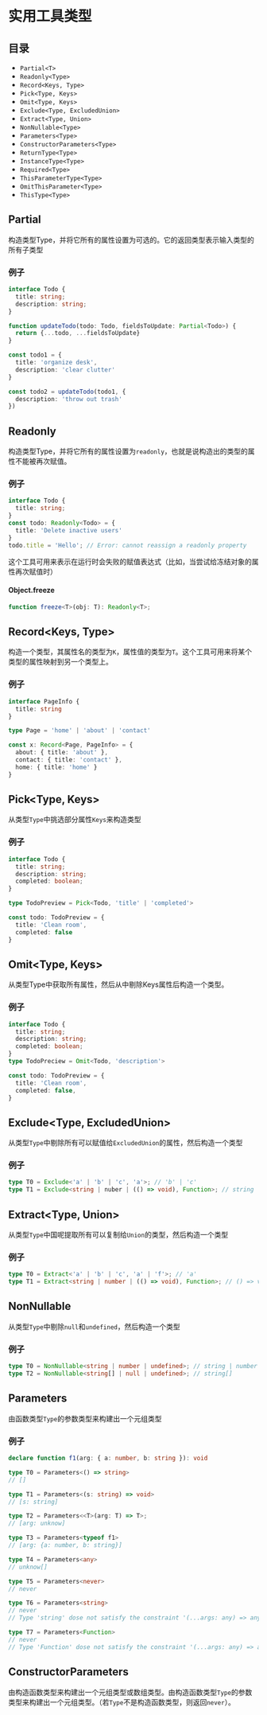 # 实用工具类型
## 目录
* `Partial<T>`
* `Readonly<Type>`
* `Record<Keys, Type>`
* `Pick<Type, Keys>`
* `Omit<Type, Keys>`
* `Exclude<Type, ExcludedUnion>`
* `Extract<Type, Union>`
* `NonNullable<Type>`
* `Parameters<Type>`
* `ConstructorParameters<Type>`
* `ReturnType<Type>`
* `InstanceType<Type>`
* `Required<Type>`
* `ThisParameterType<Type>`
* `OmitThisParameter<Type>`
* `ThisType<Type>`

## Partial<Type>
构造类型Type，并将它所有的属性设置为可选的。它的返回类型表示输入类型的所有子类型

### 例子
```ts
interface Todo {
  title: string;
  description: string;
}

function updateTodo(todo: Todo, fieldsToUpdate: Partial<Todo>) {
  return {...todo, ...fieldsToUpdate}
}

const todo1 = {
  title: 'organize desk',
  description: 'clear clutter'
}

const todo2 = updateTodo(todo1, {
  description: 'throw out trash'
})
```

## Readonly<Type>
构造类型Type，并将它所有的属性设置为`readonly`，也就是说构造出的类型的属性不能被再次赋值。

### 例子
```ts
interface Todo {
  title: string;
}
const todo: Readonly<Todo> = {
  title: 'Delete inactive users'
}
todo.title = 'Hello'; // Error: cannot reassign a readonly property

```
这个工具可用来表示在运行时会失败的赋值表达式（比如，当尝试给冻结对象的属性再次赋值时）

#### Object.freeze
```ts
function freeze<T>(obj: T): Readonly<T>;
```


## Record<Keys, Type>
构造一个类型，其属性名的类型为`K`，属性值的类型为`T`。这个工具可用来将某个类型的属性映射到另一个类型上。

### 例子
```ts
interface PageInfo {
  title: string
}

type Page = 'home' | 'about' | 'contact'

const x: Record<Page, PageInfo> = {
  about: { title: 'about' },
  contact: { title: 'contact' },
  home: { title: 'home' }
}
```


## Pick<Type, Keys>
从类型`Type`中挑选部分属性`Keys`来构造类型

### 例子
```ts
interface Todo {
  title: string;
  description: string;
  completed: boolean;
}

type TodoPreview = Pick<Todo, 'title' | 'completed'>

const todo: TodoPreview = {
  title: 'Clean room',
  completed: false
}
```

## Omit<Type, Keys>
从类型Type中获取所有属性，然后从中剔除Keys属性后构造一个类型。

### 例子
```ts
interface Todo {
  title: string;
  description: string;
  completed: boolean;
}
type TodoPreciew = Omit<Todo, 'description'>

const todo: TodoPreview = {
  title: 'Clean room',
  completed: false,
}
```

## Exclude<Type, ExcludedUnion>
从类型`Type`中剔除所有可以赋值给`ExcludedUnion`的属性，然后构造一个类型

### 例子
```ts
type T0 = Exclude<'a' | 'b' | 'c', 'a'>; // 'b' | 'c'
type T1 = Exclude<string | nuber | (() => void), Function>; // string | number
```

## Extract<Type, Union>
从类型`Type`中国呢提取所有可以复制给`Union`的类型，然后构造一个类型

### 例子
```ts
type T0 = Extract<'a' | 'b' | 'c', 'a' | 'f'>; // 'a'
type T1 = Extract<string | number | (() => void), Function>; // () => void
```

## NonNullable<Type>
从类型`Type`中剔除`null`和`undefined`，然后构造一个类型

### 例子
```ts
type T0 = NonNullable<string | number | undefined>; // string | number
type T2 = NonNullable<string[] | null | undefined>; // string[]
```


## Parameters<Type>
由函数类型`Type`的参数类型来构建出一个元组类型

### 例子
```ts
declare function f1(arg: { a: number, b: string }): void

type T0 = Parameters<() => string>
// []

type T1 = Parameters<(s: string) => void>
// [s: string]

type T2 = Parameters<<T>(arg: T) => T>;
// [arg: unknow]

type T3 = Parameters<typeof f1>
// [arg: {a: number, b: string}]

type T4 = Parameters<any>
// unknow[]

type T5 = Parameters<never>
// never

type T6 = Parameters<string>
// never
// Type 'string' dose not satisfy the constraint '(...args: any) => any'

type T7 = Parameters<Function>
// never
// Type 'Function' dose not satisfy the constraint '(...args: any) => any'
```

## ConstructorParameters<Type>
由构造函数类型来构建出一个元组类型或数组类型。由构造函数类型`Type`的参数类型来构建出一个元组类型。（若`Type`不是构造函数类型，则返回`never`）。

